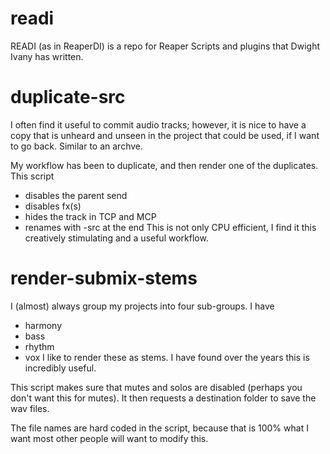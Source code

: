 # readi
READI (as in ReaperDI) is a repo for Reaper Scripts and plugins that Dwight Ivany has written.

# duplicate-src
I often find it useful to commit audio tracks; however, it is nice to have a copy that is unheard and unseen in the project that could be used, if I want to go back. Similar to an archve.

My workflow has been to duplicate, and then render one of the duplicates.
This script 
- disables the parent send
- disables fx(s)
- hides the track in TCP and MCP
- renames with -src at the end
This is not only CPU efficient, I find it this creatively stimulating and a useful workflow.

# render-submix-stems
I (almost) always group my projects into four sub-groups. I have
- harmony
- bass
- rhythm
- vox
I like to render these as stems. I have found over the years this is incredibly useful.

This script makes sure that mutes and solos are disabled (perhaps you don't want this for mutes).
It then requests a destination folder to save the wav files.

The file names are hard coded in the script, because that is 100% what I want most other people will want to modify this.
